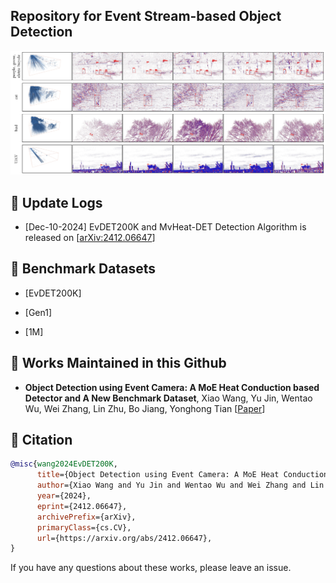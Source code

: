 ## Repository for Event Stream-based Object Detection 

<p align="center">
  <img src="https://github.com/Event-AHU/OpenEvDET/blob/main/EventDET_logo.png" alt="EventDET_logo" width="800"/>
</p>

## :dart:  Update Logs 

* [Dec-10-2024] EvDET200K and MvHeat-DET Detection Algorithm is released on [[arXiv:2412.06647](https://arxiv.org/abs/2412.06647)]



## :dart:  Benchmark Datasets

* [EvDET200K] 

* [Gen1] 

* [1M] 

## :dart:  Works Maintained in this Github 

* **Object Detection using Event Camera: A MoE Heat Conduction based Detector and A New Benchmark Dataset**, 
  Xiao Wang, Yu Jin, Wentao Wu, Wei Zhang, Lin Zhu, Bo Jiang, Yonghong Tian 
  [[Paper](https://arxiv.org/abs/2412.06647)] 



## :dart:  Citation 
```bibtex
@misc{wang2024EvDET200K,
      title={Object Detection using Event Camera: A MoE Heat Conduction based Detector and A New Benchmark Dataset}, 
      author={Xiao Wang and Yu Jin and Wentao Wu and Wei Zhang and Lin Zhu and Bo Jiang and Yonghong Tian},
      year={2024},
      eprint={2412.06647},
      archivePrefix={arXiv},
      primaryClass={cs.CV},
      url={https://arxiv.org/abs/2412.06647}, 
}
```

If you have any questions about these works, please leave an issue. 
